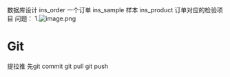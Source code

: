 数据库设计
ins_order 一个订单
ins_sample 样本
ins_product 订单对应的检验项目
问题：
1.![image.png](https://cdn.nlark.com/yuque/0/2024/png/29688613/1714973020572-9045324e-bd2d-455f-927a-347b6c9fa898.png#averageHue=%239ca2a7&clientId=uc5bd9e97-efb1-4&from=paste&height=74&id=ub5e3504b&originHeight=92&originWidth=183&originalType=binary&ratio=1.2395833730697632&rotation=0&showTitle=false&size=3486&status=done&style=none&taskId=u87e3ce6d-9d1b-412b-b000-4515dd148a9&title=&width=147.63024736836385)
# Git
提拉推
先git commit git pull git push
